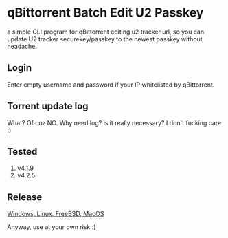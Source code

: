 # qBittorrent Batch Edit U2 Passkey
a simple CLI program for qBittorrent editing u2 tracker url, so you can update U2 tracker securekey/passkey to the newest passkey without headache.

## Login
Enter empty username and password if your IP whitelisted by qBittorrent.

## Torrent update log
What? Of coz NO. Why need log? is it really necessary?
I don't fucking care :)

## Tested
1. v4.1.9
2. v4.2.5

## Release
[Windows, Linux, FreeBSD, MacOS](https://github.com/c0re100/u2PasskeyChanger/releases)

Anyway, use at your own risk :)